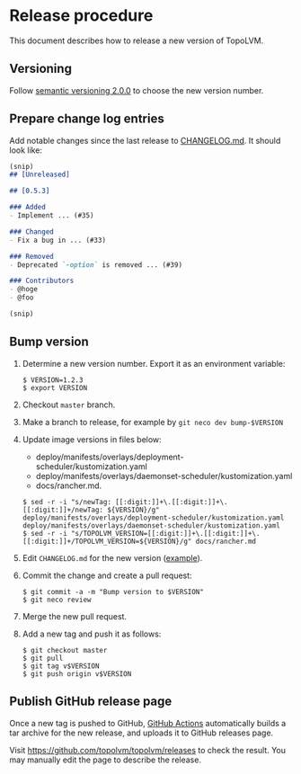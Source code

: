 Release procedure
=================

This document describes how to release a new version of TopoLVM.

Versioning
----------

Follow [semantic versioning 2.0.0][semver] to choose the new version number.

Prepare change log entries
--------------------------

Add notable changes since the last release to [CHANGELOG.md](CHANGELOG.md).
It should look like:

```markdown
(snip)
## [Unreleased]

## [0.5.3]

### Added
- Implement ... (#35)

### Changed
- Fix a bug in ... (#33)

### Removed
- Deprecated `-option` is removed ... (#39)

### Contributors
- @hoge
- @foo

(snip)
```

Bump version
------------

1. Determine a new version number.  Export it as an environment variable:

    ```console
    $ VERSION=1.2.3
    $ export VERSION
    ```

2. Checkout `master` branch.
3. Make a branch to release, for example by `git neco dev bump-$VERSION`
4. Update image versions in files below:
   - deploy/manifests/overlays/deployment-scheduler/kustomization.yaml
   - deploy/manifests/overlays/daemonset-scheduler/kustomization.yaml 
   - docs/rancher.md.
    ```console
    $ sed -r -i "s/newTag: [[:digit:]]+\.[[:digit:]]+\.[[:digit:]]+/newTag: ${VERSION}/g" deploy/manifests/overlays/deployment-scheduler/kustomization.yaml deploy/manifests/overlays/daemonset-scheduler/kustomization.yaml
    $ sed -r -i "s/TOPOLVM_VERSION=[[:digit:]]+\.[[:digit:]]+\.[[:digit:]]+/TOPOLVM_VERSION=${VERSION}/g" docs/rancher.md
    ```
5. Edit `CHANGELOG.md` for the new version ([example][]).
6. Commit the change and create a pull request:

    ```console
    $ git commit -a -m "Bump version to $VERSION"
    $ git neco review
    ```

7. Merge the new pull request.
8. Add a new tag and push it as follows:

    ```console
    $ git checkout master
    $ git pull
    $ git tag v$VERSION
    $ git push origin v$VERSION
    ```

Publish GitHub release page
---------------------------

Once a new tag is pushed to GitHub, [GitHub Actions][] automatically
builds a tar archive for the new release, and uploads it to GitHub
releases page.

Visit https://github.com/topolvm/topolvm/releases to check
the result.  You may manually edit the page to describe the release.

[semver]: https://semver.org/spec/v2.0.0.html
[example]: https://github.com/cybozu-go/etcdpasswd/commit/77d95384ac6c97e7f48281eaf23cb94f68867f79
[GitHub Actions]: https://github.com/topolvm/topolvm/actions
